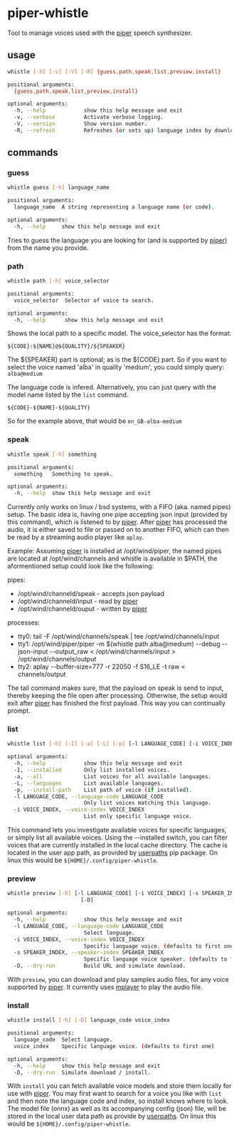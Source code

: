 # piper-whistle

Tool to manage voices used with the [piper][1] speech synthesizer.

## usage

```bash
whistle [-h] [-v] [-V] [-R] {guess,path,speak,list,preview,install}

positional arguments:
  {guess,path,speak,list,preview,install}

optional arguments:
  -h, --help            show this help message and exit
  -v, --verbose         Activate verbose logging.
  -V, --version         Show version number.
  -R, --refresh         Refreshes (or sets up) language index by downloading the latest lookup.
```

## commands

### guess

```bash
whistle guess [-h] language_name

positional arguments:
  language_name  A string representing a language name (or code).

optional arguments:
  -h, --help     show this help message and exit
```

Tries to guess the language you are looking for (and is supported by [piper][1]) from the name you provide.

### path

```bash
whistle path [-h] voice_selector

positional arguments:
  voice_selector  Selector of voice to search.

optional arguments:
  -h, --help      show this help message and exit
```

Shows the local path to a specific model. The voice_selector has the format:
```
${CODE}:${NAME}@${QUALITY}/${SPEAKER}
```
The ${SPEAKER} part is optional; as is the ${CODE} part. So if you want to select the voice named 'alba' in quality 'medium', you could simply query: ```alba@medium```

The language code is infered.
Alternatively, you can just query with the model name listed by the `list` command.  
```
${CODE}-${NAME}-${QUALITY}
```
So for the example above, that would be ```en_GB-alba-medium```

### speak

```bash
whistle speak [-h] something

positional arguments:
  something   Something to speak.

optional arguments:
  -h, --help  show this help message and exit
```

Currently only works on linux / bsd systems, with a FIFO (aka. named pipes) setup. The basic idea is, having one pipe accepting json input (provided by this command), which is listened to by [piper][1]. After [piper][1] has processed the audio, it is either saved to file or passed on to another FIFO, which can then be read by a streaming audio player like `aplay`.

Example:
Assuming [piper][1] is installed at /opt/wind/piper, the named pipes are located at /opt/wind/channels and whistle is available in $PATH, the aformentioned setup could look like the following:

pipes:

* /opt/wind/channeld/speak - accepts json payload
* /opt/wind/channeld/input - read by [piper][1]
* /opt/wind/channeld/ouput - written by [piper][1]

processes:

* tty0: tail -F /opt/wind/channels/speak | tee /opt/wind/channels/input
* tty1: /opt/wind/piper/piper -m $(whistle path alba@medium) --debug --json-input --output_raw < /opt/wind/channels/input > /opt/wind/channels/output
* tty2: aplay --buffer-size=777 -r 22050 -f S16_LE -t raw < channels/output

The tail command makes sure, that the payload on speak is send to input,
thereby keeping the file open after processing. Otherwise, the setup would exit
after [piper][1] has finished the first payload. This way you can continually prompt.

### list

```bash
whistle list [-h] [-I] [-a] [-L] [-p] [-l LANGUAGE_CODE] [-i VOICE_INDEX]

optional arguments:
  -h, --help            show this help message and exit
  -I, --installed       Only list installed voices.
  -a, --all             List voices for all available languages.
  -L, --languages       List available languages.
  -p, --install-path    List path of voice (if installed).
  -l LANGUAGE_CODE, --language-code LANGUAGE_CODE
                        Only list voices matching this language.
  -i VOICE_INDEX, --voice-index VOICE_INDEX
                        List only specific language voice.
```

This command lets you investigate available voices for specific languages, or
simply list all available voices. Using the --installed switch, you can filter
voices that are currently installed in the local cache directory. The cache is
located in the user app path, as provided by [userpaths](https://pypi.org/project/userpaths/) pip package. On linux this would be `${HOME}/.config/piper-whistle`.

### preview

```bash
whistle preview [-h] [-l LANGUAGE_CODE] [-i VOICE_INDEX] [-s SPEAKER_INDEX]
                       [-D]

optional arguments:
  -h, --help            show this help message and exit
  -l LANGUAGE_CODE, --language-code LANGUAGE_CODE
                        Select language.
  -i VOICE_INDEX, --voice-index VOICE_INDEX
                        Specific language voice. (defaults to first one)
  -s SPEAKER_INDEX, --speaker-index SPEAKER_INDEX
                        Specific language voice speaker. (defaults to first one)
  -D, --dry-run         Build URL and simulate download.
```

With `preview`, you can download and play samples audio files, for any voice
supported by [piper][1]. It currently uses [mplayer](http://www.mplayerhq.hu/) to play the audio file.

### install

```bash
whistle install [-h] [-D] language_code voice_index

positional arguments:
  language_code  Select language.
  voice_index    Specific language voice. (defaults to first one)

optional arguments:
  -h, --help     show this help message and exit
  -D, --dry-run  Simulate download / install.
```

With `install` you can fetch available voice models and store them locally for
use with [piper][1]. You may first want to search for a voice you like with `list`
and then note the language code and index, so install knows where to look.
The model file (onnx) as well as its accompanying config (json) file, will be
stored in the local user data path as provide by [userpaths](https://pypi.org/project/userpaths/). On linux this would be `${HOME}/.config/piper-whistle`.

[1]: https://github.com/rhasspy/piper